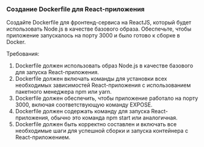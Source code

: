
### Создание Dockerfile для React-приложения

Создайте Dockerfile для фронтенд-сервиса на ReactJS, который будет использовать Node.js в качестве базового образа. Обеспечьте, чтобы приложение запускалось на порту 3000 и было готово к сборке в Docker.

Требования:
1. Dockerfile должен использовать образ Node.js в качестве базового для запуска React-приложения.
2. Dockerfile должен включать команды для установки всех необходимых зависимостей React-приложения с использованием пакетного менеджера npm или yarn. 
3. Dockerfile должен обеспечить, чтобы приложение работало на порту 3000, включая соответствующую команду EXPOSE. 
4. Dockerfile должен содержать команду для запуска React-приложения, обычно это команда npm start или аналогичная. 
5. Dockerfile должен быть корректно составлен и включать все необходимые шаги для успешной сборки и запуска контейнера с React-приложением.